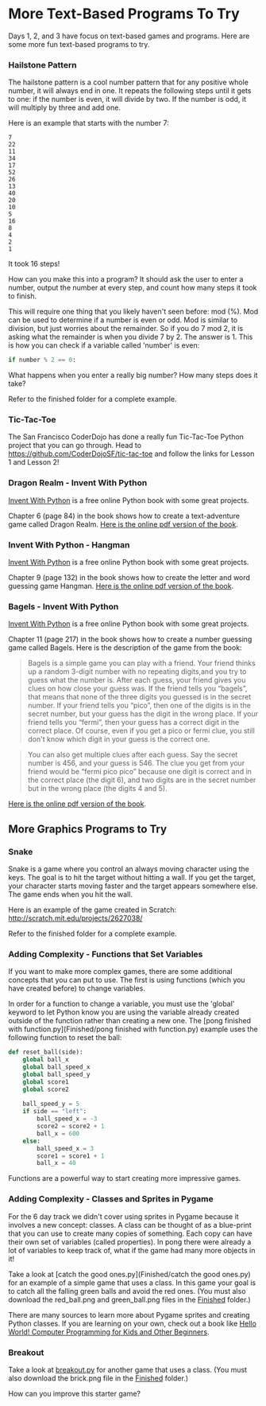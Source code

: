 # More Text-Based Programs To Try

Days 1, 2, and 3 have focus on text-based games and programs. Here are some more fun text-based programs to try. 

### Hailstone Pattern

The hailstone pattern is a cool number pattern that for any positive whole number, it will always end in one. It repeats the following steps until it gets to one: if the number is even, it will divide by two. If the number is odd, it will multiply by three and add one.

Here is an example that starts with the number 7:

```
7
22
11
34
17
52
26
13
40
20
10
5
16
8
4
2
1
```
    
It took 16 steps!

How can you make this into a program? It should ask the user to enter a number, output the number at every step, and count how many steps it took to finish. 

This will require one thing that you likely haven't seen before: mod (%). Mod can be used to determine if a number is even or odd. Mod is similar to division, but just worries about the remainder. So if you do 7 mod 2, it is asking what the remainder is when you divide 7 by 2. The answer is 1. This is how you can check if a variable called 'number' is even:

```python
if number % 2 == 0:
```

What happens when you enter a really big number? How many steps does it take?

Refer to the finished folder for a complete example.

### Tic-Tac-Toe

The San Francisco CoderDojo has done a really fun Tic-Tac-Toe Python project that you can go through. Head to https://github.com/CoderDojoSF/tic-tac-toe and follow the links for Lesson 1 and Lesson 2!

### Dragon Realm - Invent With Python

[Invent With Python](http://inventwithpython.com/) is a free online Python book with some great projects.

Chapter 6 (page 84) in the book shows how to create a text-adventure game called Dragon Realm. [Here is the online pdf version of the book](http://inventwithpython.com/IYOCGwP_book1.pdf). 

### Invent With Python - Hangman

[Invent With Python](http://inventwithpython.com/) is a free online Python book with some great projects.

Chapter 9 (page 132) in the book shows how to create the letter and word guessing game Hangman. [Here is the online pdf version of the book](http://inventwithpython.com/IYOCGwP_book1.pdf). 


### Bagels - Invent With Python

[Invent With Python](http://inventwithpython.com/) is a free online Python book with some great projects.

Chapter 11 (page 217) in the book shows how to create a number guessing game called Bagels. Here is the description of the game from the book:

>Bagels is a simple game you can play with a friend. Your friend thinks up a random 3-digit number with no repeating digits,and you try to guess what the number is. After each guess, your friend gives you clues on how close your guess was. If the friend tells you “bagels”, that means that none of the three digits you guessed is in the secret number. If your friend tells you “pico”, then one of the digits is in the secret number, but your guess has the digit in the wrong place. If your friend tells you “fermi”, then your guess has a correct digit in the correct place. Of course, even if you get a pico or fermi clue, you still don't know which digit in your guess is the correct one.

>You can also get multiple clues after each guess. Say the secret number is 456, and your guess is 546. The clue you get from your friend would be “fermi pico pico” because one digit is correct and in the correct place (the digit 6), and two digits are in the secret number but in the wrong place (the digits 4 and 5). 

[Here is the online pdf version of the book](http://inventwithpython.com/IYOCGwP_book1.pdf). 



## More Graphics Programs to Try

### Snake

Snake is a game where you control an always moving character using the keys. The goal is to hit the target without hitting a wall. If you get the target, your character starts moving faster and the target appears somewhere else. The game ends when you hit the wall. 

Here is an example of the game created in Scratch: http://scratch.mit.edu/projects/2627038/

Refer to the finished folder for a complete example.

### Adding Complexity - Functions that Set Variables

If you want to make more complex games, there are some additional concepts that you can put to use. The first is using functions (which you have created before) to change variables. 

In order for a function to change a variable, you must use the 'global' keyword to let Python know you are using the variable already created outside of the function rather than creating a new one. The [pong finished with function.py](Finished/pong finished with function.py) example uses the following function to reset the ball:

```python
def reset_ball(side):
    global ball_x
    global ball_speed_x
    global ball_speed_y
    global score1
    global score2
    
    ball_speed_y = 5
    if side == "left":
        ball_speed_x = -3
        score2 = score2 + 1
        ball_x = 600
    else:
        ball_speed_x = 3
        score1 = score1 + 1
        ball_x = 40
```

Functions are a powerful way to start creating more impressive games. 

### Adding Complexity - Classes and Sprites in Pygame

For the 6 day track we didn't cover using sprites in Pygame because it involves a new concept: classes. A class can be thought of as a blue-print that you can use to create many copies of something. Each copy can have their own set of variables (called properties). In pong there were already a lot of variables to keep track of, what if the game had many more objects in it!

Take a look at [catch the good ones.py](Finished/catch the good ones.py) for an example of a simple game that uses a class. In this game your goal is to catch all the falling green balls and avoid the red ones. (You must also download the red_ball.png and green_ball.png files in the [Finished](Finished/) folder.)

There are many sources to learn more about Pygame sprites and creating Python classes. If you are learning on your own, check out a book like [Hello World! Computer Programming for Kids and Other Beginners](http://www.amazon.com/Hello-World-Computer-Programming-Beginners/dp/1933988495).

### Breakout

Take a look at [breakout.py](Finished/breakout.py) for another game that uses a class. (You must also download the brick.png file in the [Finished](Finished/) folder.)

How can you improve this starter game?
